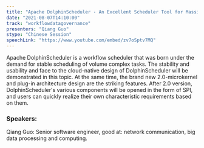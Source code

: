 ```yaml
---
title: "Apache DolphinScheduler - An Excellent Scheduler Tool for Massive Complicate Tasks"
date: "2021-08-07T14:10:00" 
track: "workflowdatagovernance"
presenters: "Qiang Guo"
stype: "Chinese Session"
speechLink: "https://www.youtube.com/embed/zv7oSptv7MQ"
---
```

Apache DolphinScheduler is a workflow scheduler that was born under the demand for stable scheduling of volume complex tasks. The stability and usability and face to the cloud-native design of DolphinScheduler will be demonstrated in this topic. At the same time, the brand new 2.0-microkernel and plug-in architecture design are the striking features. After 2.0 version, DolphinScheduler's various components will be opened in the form of SPI, and users can quickly realize their own characteristic requirements based on them.
 ### Speakers: 
 Qiang Guo: Senior software engineer, good at: network communication, big data processing and computing.